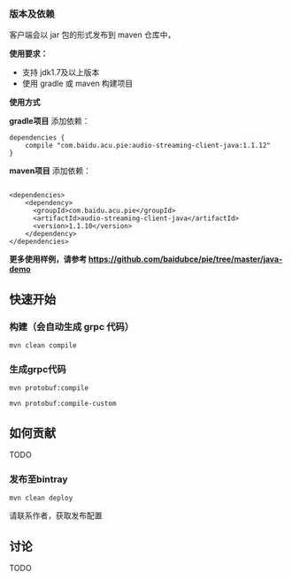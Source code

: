 ### 版本及依赖
客户端会以 jar 包的形式发布到 maven 仓库中，

**使用要求：**

 - 支持 jdk1.7及以上版本
 - 使用 gradle 或 maven 构建项目

**使用方式**

**gradle项目**
添加依赖：

```
dependencies {
	compile "com.baidu.acu.pie:audio-streaming-client-java:1.1.12"
}
```

**maven项目**
添加依赖：

```

<dependencies>
	<dependency>
	  <groupId>com.baidu.acu.pie</groupId>
	  <artifactId>audio-streaming-client-java</artifactId>
	  <version>1.1.10</version>
	</dependency>
</dependencies>
```

**更多使用样例，请参考 https://github.com/baidubce/pie/tree/master/java-demo** 

## 快速开始
### 构建（会自动生成 grpc 代码）
`mvn clean compile`

### 生成grpc代码

`mvn protobuf:compile`

`mvn protobuf:compile-custom`


## 如何贡献
TODO

### 发布至bintray
`mvn clean deploy`

请联系作者，获取发布配置

## 讨论
TODO

